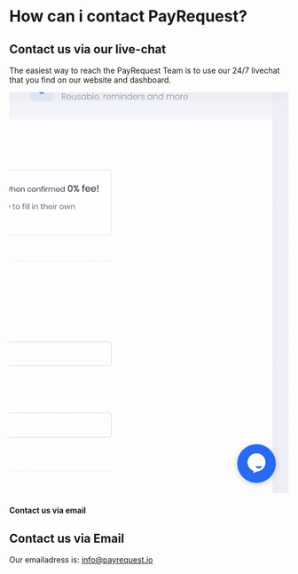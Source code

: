 # How can i contact PayRequest?

## Contact us via our live-chat

The easiest way to reach the PayRequest Team is to use our 24/7 livechat that you find on our website and dashboard.

![Example to start the livechat](../.gitbook/assets/ezgif-4-732bae42e728.gif)

#### Contact us via email

## Contact us via Email

Our emailadress is:   [info@payrequest.io](mailto:info@payrequest.io)





